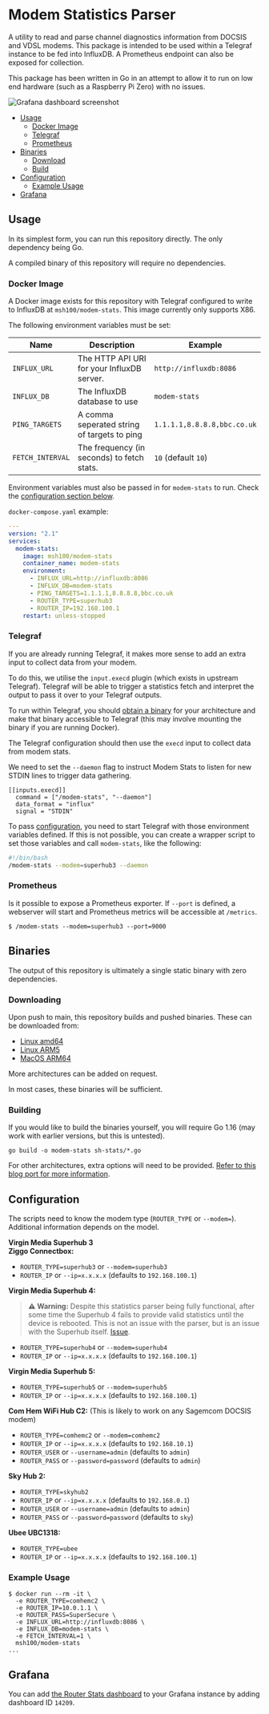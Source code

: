 # Modem Statistics Parser

A utility to read and parse channel diagnostics information from DOCSIS and
VDSL modems.
This package is intended to be used within a Telegraf instance to be fed into
InfluxDB.
A Prometheus endpoint can also be exposed for collection.

This package has been written in Go in an attempt to allow it to run on low end
hardware (such as a Raspberry Pi Zero) with no issues.

![Grafana dashboard screenshot](https://user-images.githubusercontent.com/4477262/114266746-cd910980-99ef-11eb-8a5e-f4f719897719.JPG)


 * [Usage](#Usage)
   * [Docker Image](#Docker-Image)
   * [Telegraf](#Telegraf)
   * [Prometheus](#Prometheus)
 * [Binaries](#Binaries)
   * [Download](#Downloading)
   * [Build](#Building)
 * [Configuration](#Configuration)
   * [Example Usage](#Example-Usage)
 * [Grafana](#Grafana)


## Usage

In its simplest form, you can run this repository directly.
The only dependency being Go.

A compiled binary of this repository will require no dependencies.


### Docker Image

A Docker image exists for this repository with Telegraf configured to write to
InfluxDB at `msh100/modem-stats`.
This image currently only supports X86.

The following environment variables must be set:

Name             | Description                                 | Example
-----------------|---------------------------------------------|---------------------
`INFLUX_URL`     | The HTTP API URI for your InfluxDB server.  | `http://influxdb:8086`
`INFLUX_DB`      | The InfluxDB database to use                | `modem-stats`
`PING_TARGETS`   | A comma seperated string of targets to ping | `1.1.1.1,8.8.8.8,bbc.co.uk`
`FETCH_INTERVAL` | The frequency (in seconds) to fetch stats.  | `10` (default `10`)

Environment variables must also be passed in for `modem-stats` to run.
Check the [configuration section below](#Configuration).

`docker-compose.yaml` example:
```yaml
---
version: "2.1"
services:
  modem-stats:
    image: msh100/modem-stats
    container_name: modem-stats
    environment:
      - INFLUX_URL=http://influxdb:8086
      - INFLUX_DB=modem-stats
      - PING_TARGETS=1.1.1.1,8.8.8.8,bbc.co.uk
      - ROUTER_TYPE=superhub3
      - ROUTER_IP=192.168.100.1
    restart: unless-stopped
```


### Telegraf

If you are already running Telegraf, it makes more sense to add an extra input
to collect data from your modem.

To do this, we utilise the `input.execd` plugin (which exists in upstream
Telegraf).
Telegraf will be able to trigger a statistics fetch and interpret the output to
pass it over to your Telegraf outputs.

To run within Telegraf, you should [obtain a binary](#Downloading) for your
architecture and make that binary accessible to Telegraf (this may involve
mounting the binary if you are running Docker).

The Telegraf configuration should then use the `execd` input to collect data
from modem stats.

We need to set the `--daemon` flag to instruct Modem Stats to listen for new
STDIN lines to trigger data gathering.

```
[[inputs.execd]]
  command = ["/modem-stats", "--daemon"]
  data_format = "influx"
  signal = "STDIN"
```

To pass [configuration](#Configuration), you need to start Telegraf with those
environment variables defined.
If this is not possible, you can create a wrapper script to set those variables
and call `modem-stats`, like the following:

```bash
#!/bin/bash
/modem-stats --modem=superhub3 --daemon
```


### Prometheus

Is it possible to expose a Prometheus exporter.
If `--port` is defined, a webserver will start and Prometheus metrics will be
accessible at `/metrics`.

```
$ /modem-stats --modem=superhub3 --port=9000
```


## Binaries

The output of this repository is ultimately a single static binary with zero
dependencies.


### Downloading

Upon push to main, this repository builds and pushed binaries.
These can be downloaded from:

 * [Linux amd64](https://b2.msh100.uk/file/modem-stats/modem-stats.x86)
 * [Linux ARM5](https://b2.msh100.uk/file/modem-stats/modem-stats.arm5)
 * [MacOS ARM64](https://b2.msh100.uk/file/modem-stats/modem-stats.macos-arm64)

More architectures can be added on request.

In most cases, these binaries will be sufficient.


### Building

If you would like to build the binaries yourself, you will require Go 1.16 (may
work with earlier versions, but this is untested).

```
go build -o modem-stats sh-stats/*.go
```

For other architectures, extra options will need to be provided.
[Refer to this blog port for more information](https://www.digitalocean.com/community/tutorials/how-to-build-go-executables-for-multiple-platforms-on-ubuntu-16-04).


## Configuration

The scripts need to know the modem type (`ROUTER_TYPE` or `--modem=`).
Additional information depends on the model.

**Virgin Media Superhub 3<br/>
Ziggo Connectbox:**
 * `ROUTER_TYPE=superhub3` or `--modem=superhub3`
 * `ROUTER_IP` or `--ip=x.x.x.x` (defaults to `192.168.100.1`)

**Virgin Media Superhub 4:**
> **:warning: Warning:** Despite this statistics parser being fully functional, after some time the Superhub 4 fails to provide valid statistics until the device is rebooted. This is not an issue with the parser, but is an issue with the Superhub itself. [Issue](https://github.com/msh100/modem-stats/issues/2).
 * `ROUTER_TYPE=superhub4` or `--modem=superhub4`
 * `ROUTER_IP` or `--ip=x.x.x.x` (defaults to `192.168.100.1`)

**Virgin Media Superhub 5:**
 * `ROUTER_TYPE=superhub5` or `--modem=superhub5`
 * `ROUTER_IP` or `--ip=x.x.x.x` (defaults to `192.168.100.1`)

**Com Hem WiFi Hub C2:**
(This is likely to work on any Sagemcom DOCSIS modem)
 * `ROUTER_TYPE=comhemc2` or `--modem=comhemc2`
 * `ROUTER_IP` or `--ip=x.x.x.x` (defaults to `192.168.10.1`)
 * `ROUTER_USER` or `--username=admin` (defaults to `admin`)
 * `ROUTER_PASS` or `--password=password` (defaults to `admin`)

**Sky Hub 2:**
 * `ROUTER_TYPE=skyhub2`
 * `ROUTER_IP` or `--ip=x.x.x.x` (defaults to `192.168.0.1`)
 * `ROUTER_USER` or `--username=admin` (defaults to `admin`)
 * `ROUTER_PASS` or `--password=password` (defaults to `sky`)

**Ubee UBC1318:**
 * `ROUTER_TYPE=ubee`
 * `ROUTER_IP` or `--ip=x.x.x.x` (defaults to `192.168.100.1`)


### Example Usage

```
$ docker run --rm -it \
  -e ROUTER_TYPE=comhemc2 \
  -e ROUTER_IP=10.0.1.1 \
  -e ROUTER_PASS=SuperSecure \
  -e INFLUX_URL=http://influxdb:8086 \
  -e INFLUX_DB=modem-stats \
  -e FETCH_INTERVAL=1 \
  msh100/modem-stats
...
```


## Grafana

You can add [the Router Stats dashboard](https://grafana.com/grafana/dashboards/14209)
to your Grafana instance by adding dashboard ID `14209`.
